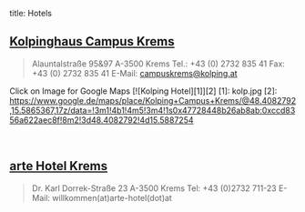 title: Hotels

## [Kolpinghaus Campus Krems](http://www.kolping.at/kolpinghaus-am-campus-krems.html)

>Alauntalstraße 95&97
>A-3500 Krems
>Tel.: +43 (0) 2732 835 41
>Fax: +43 (0) 2732 835 41
>E-Mail: campuskrems@kolping.at

Click on Image for Google Maps
[![Kolping Hotel][1]][2]
[1]: kolp.jpg
[2]: https://www.google.de/maps/place/Kolping+Campus+Krems/@48.4082792,15.5865367,17z/data=!3m1!4b1!4m5!3m4!1s0x47728448b26ab8ab:0xccd8356a622aec8f!8m2!3d48.4082792!4d15.5887254




<br style="clear:both">

## [arte Hotel Krems](http://www.arte-hotel.at/) 
>Dr. Karl Dorrek-Straße 23
>A-3500 Krems
>Tel: +43 (0)2732 711-23
>E-Mail: willkommen(at)arte-hotel(dot)at

<!--
Click on Image for Google Maps:
[![Arte Hotel][1]][2]
[1]: arte.jpg
[2]: https://www.google.de/maps/place/Arte+Hotel+Krems/@48.4070478,15.5830813,17z/data=!4m5!3m4!1s0x4772844917765faf:0x47ff44908ae44163!8m2!3d48.4077133!4d15.5847251
-->
